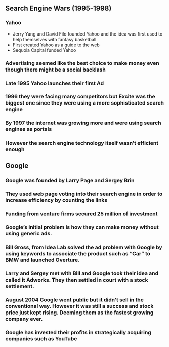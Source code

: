 ## Search Engine Wars (1995-1998)

### Yahoo

* Jerry Yang and David Filo founded Yahoo and the idea was first used to help themselves with fantasy basketball
* First created Yahoo as a guide to the web
* Sequoia Capital funded Yahoo
### Advertising seemed like the best choice to make money even though there might be a social backlash
### Late 1995 Yahoo launches their first Ad

### 1996 they were facing many competitors but Excite was the biggest one since they were using a more sophisticated search engine

### By 1997 the internet was growing more and were using search engines as portals
### However the search engine technology itself wasn’t efficient enough

## Google

### Google was founded by Larry Page and Sergey Brin
### They used web page voting into their search engine in order to increase efficiency by counting the links

### Funding from venture firms secured 25 million of investment
### Google’s initial problem is how they can make money without using generic ads.

### Bill Gross, from Idea Lab solved the ad problem with Google by using keywords to associate the product such as “Car” to BMW and launched Overture.

### Larry and Sergey met with Bill and Google took their idea and called it Adworks. They then settled in court with a stock settlement.

### August 2004 Google went public but it didn’t sell in the conventional way. However it was still a success and stock price just kept rising. Deeming them as the fastest growing company ever.

### Google has invested their profits in strategically acquiring companies such as YouTube
